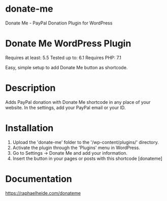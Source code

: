 # donate-me
Donate Me - PayPal Donation Plugin for WordPress
# Donate Me WordPress Plugin
Requires at least: 5.5
Tested up to: 6.1
Requires PHP: 7.1

<src img="https://raphaelheide.com/donate/donateex.jpg">

Easy, simple setup to add Donate Me button as shortcode.

# Description
Adds PayPal donation with Donate Me shortcode in any place of your website. In the settings, add your PayPal email or your ID. 

# Installation
1. Upload the \'donate-me\' folder  to the \'/wp-content/plugins/\' directory.
2. Activate the plugin through the \'Plugins\' menu in WordPress.
3. Go to Settings -> Donate Me and add your information.
4. Insert the button in your pages or posts with this shortcode
[donateme]

# Documentation
https://raphaelheide.com/donateme
